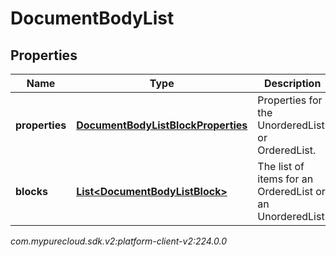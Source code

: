 # DocumentBodyList


## Properties

| Name | Type | Description | Notes |
| ------------ | ------------- | ------------- | ------------- |
| **properties** | [**DocumentBodyListBlockProperties**](DocumentBodyListBlockProperties) | Properties for the UnorderedList or OrderedList. |  [optional] |
| **blocks** | [**List&lt;DocumentBodyListBlock&gt;**](DocumentBodyListBlock) | The list of items for an OrderedList or an UnorderedList. |  |




_com.mypurecloud.sdk.v2:platform-client-v2:224.0.0_
